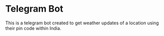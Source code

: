 # Telegram Bot
This is a telegram bot created to get weather updates of a location using their pin code within India.
